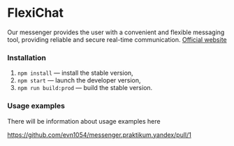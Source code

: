 # FlexiChat
Our messenger provides the user with a convenient and flexible messaging tool, providing reliable and secure real-time communication.
[Official website](https://flexichat.netlify.app/)

### Installation
1. ```npm install``` — install the stable version,
2. ```npm start``` — launch the developer version,
3. ```npm run build:prod``` — build the stable version.

### Usage examples
There will be information about usage examples here

https://github.com/evn1054/messenger.praktikum.yandex/pull/1
